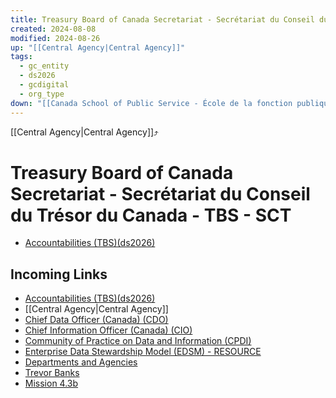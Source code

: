 ```yaml
---
title: Treasury Board of Canada Secretariat - Secrétariat du Conseil du Trésor du Canada - TBS - SCT
created: 2024-08-08
modified: 2024-08-26
up: "[[Central Agency|Central Agency]]"
tags:
  - gc_entity
  - ds2026
  - gcdigital
  - org_type
down: "[[Canada School of Public Service - École de la fonction publique du Canada - CSPS - EFPC]]"
---
```

[[Central Agency|Central Agency]]⤴️
# Treasury Board of Canada Secretariat - Secrétariat du Conseil du Trésor du Canada - TBS - SCT
- [Accountabilities (TBS)(ds2026)](./docs/Accountabilities%20(TBS)(ds2026).md)
## Incoming Links
- [Accountabilities (TBS)(ds2026)](./docs/Accountabilities%20(TBS)(ds2026).md)
- [[Central Agency|Central Agency]]
- [Chief Data Officer (Canada) (CDO)](Chief%20Data%20Officer%20(Canada)%20(CDO).md)
- [Chief Information Officer (Canada) (CIO)](Chief%20Information%20Officer%20(Canada)%20(CIO).md)
- [Community of Practice on Data and Information (CPDI)](Community%20of%20Practice%20on%20Data%20and%20Information%20(CPDI).md)
- [Enterprise Data Stewardship Model (EDSM) - RESOURCE](Enterprise%20Data%20Stewardship%20Model%20(EDSM)%20-%20RESOURCE.md)
- [Departments and Agencies](Departments%20and%20Agencies.md)
- [Trevor Banks](Trevor%20Banks.md)
- [Mission 4.3b](Mission%204.3b.md)

